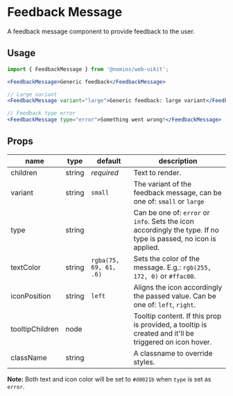 # Feedback Message

A feedback message component to provide feedback to the user.

## Usage

```jsx
import { FeedbackMessage } from '@nomios/web-uikit';

<FeedbackMessage>Generic feedback</FeedbackMessage>

// Large variant
<FeedbackMessage variant="large">Generic feedback: large variant</FeedbackMessage>

// Feedback type error
<FeedbackMessage type="error">Something went wrong!</FeedbackMessage>
```

## Props

| name | type | default | description |
| ---- | ---- | ------- | ----------- |
| children | string | *required* | Text to render. |
| variant | string | `small` | The variant of the feedback message, can be one of: `small` or `large` |
| type | string | | Can be one of: `error` or `info`. Sets the icon accordingly the type. If no type is passed, no icon is applied. |
| textColor | string |`rgba(75, 69, 61, .6)`| Sets the color of the message. E.g.: `rgb(255, 172, 0)` or `#ffac00`. |
| iconPosition | string | `left` | Aligns the icon accordingly the passed value. Can be one of: `left`, `right`. |
| tooltipChildren | node | | Tooltip content. If this prop is provided, a tooltip is created and it'll be triggered on icon hover. |
| className | string | | A classname to override styles. |

**Note:** Both text and icon color will be set to `#d0021b` when `type` is set as `error`.
